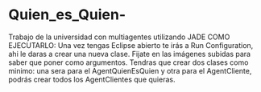 # Quien_es_Quien-
Trabajo de la universidad con multiagentes utilizando JADE
COMO EJECUTARLO:
Una vez tengas Eclipse abierto te irás a Run Configuration, ahi le daras a crear una nueva clase.
Fijate en las imágenes subidas para saber que poner como argumentos.
Tendras que crear dos clases como minimo: una sera para el AgentQuienEsQuien y otra para el AgentCliente, podrás crear todos los AgentClientes que quieras.
